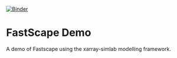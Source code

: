 [![Binder](https://mybinder.org/badge.svg)](https://mybinder.org/v2/gh/fastscape-lem/fastscape-demo/master)

# FastScape Demo

A demo of Fastscape using the xarray-simlab modelling framework.

